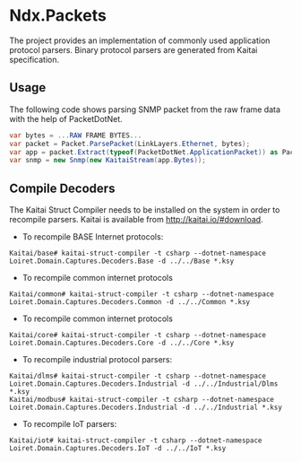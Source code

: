 ﻿# Ndx.Packets

The project provides an implementation of commonly used application protocol parsers. Binary protocol parsers are generated
from Kaitai specification. 

## Usage
The following code shows parsing SNMP packet from the raw frame data with the help of PacketDotNet. 

```csharp
var bytes = ...RAW FRAME BYTES...
var packet = Packet.ParsePacket(LinkLayers.Ethernet, bytes);
var app = packet.Extract(typeof(PacketDotNet.ApplicationPacket)) as PacketDotNet.ApplicationPacket;
var snmp = new Snmp(new KaitaiStream(app.Bytes));
```



## Compile Decoders
The Kaitai Struct Compiler needs to be installed on the system in order to recompile parsers. 
Kaitai is available from http://kaitai.io/#download. 


* To recompile BASE Internet protocols:
```
Kaitai/base# kaitai-struct-compiler -t csharp --dotnet-namespace Loiret.Domain.Captures.Decoders.Base -d ../../Base *.ksy
```

* To recompile common internet protocols
```
Kaitai/common# kaitai-struct-compiler -t csharp --dotnet-namespace Loiret.Domain.Captures.Decoders.Common -d ../../Common *.ksy
```

* To recompile common internet protocols
```
Kaitai/core# kaitai-struct-compiler -t csharp --dotnet-namespace Loiret.Domain.Captures.Decoders.Core -d ../../Core *.ksy
```

* To recompile industrial protocol parsers:
```
Kaitai/dlms# kaitai-struct-compiler -t csharp --dotnet-namespace Loiret.Domain.Captures.Decoders.Industrial -d ../../Industrial/Dlms *.ksy
Kaitai/modbus# kaitai-struct-compiler -t csharp --dotnet-namespace Loiret.Domain.Captures.Decoders.Industrial -d ../../Industrial *.ksy
```

* To recompile IoT parsers:
```
Kaitai/iot# kaitai-struct-compiler -t csharp --dotnet-namespace Loiret.Domain.Captures.Decoders.IoT -d ../../IoT *.ksy
```